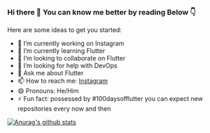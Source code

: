 ### Hi there 👋 You can know me better by reading Below 👇 


Here are some ideas to get you started:

- 🔭 I’m currently working on Instagram
- 🌱 I’m currently learning Flutter
- 👯 I’m looking to collaborate on Flutter
- 🤔 I’m looking for help with DevOps
- 💬 Ask me about Flutter
- 📫 How to reach me: [Instagram](https://www.instagram.com/flutter._.widgets/?igshid=qfcyn64dsreb)
- 😄 Pronouns: He/Him
- ⚡ Fun fact: possessed by #100daysofflutter you can expect new repositories every now and then 

[![Anurag's github stats](https://github-readme-stats.vercel.app/api?username=anjan713)](https://github.com/anuraghazra/github-readme-stats)
